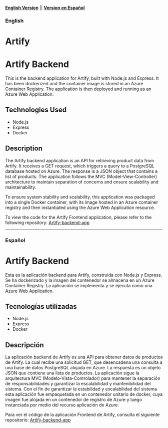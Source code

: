 **[English Version](README.md#english)** || **[Version en Español](README.md#español)**
### English
# Artify
# Artify Backend

This is the backend application for Artify, built with Node.js and Express. It has been dockerized and the container image is stored in an Azure Container Registry. The application is then deployed and running as an Azure Web Application.

## Technologies Used
- Node.js
- Express
- Docker

## Description
The Artify backend application is an API for retrieving product data from Artify. It receives a GET request, which triggers a query to a PostgreSQL database hosted on Azure. The response is a JSON object that contains a list of products. The application follows the MVC (Model-View-Controller) architecture to maintain separation of concerns and ensure scalability and maintainability.

To ensure system stability and scalability, this application was packaged into a single Docker container, with its image hosted in an Azure container registry and then instantiated using the Azure Web Application resource.

To view the code for the Artify Frontend application, please refer to the following repository:
[Artify-backend-app](https://github.com/Eduardbarrios/Artify-front-app/tree/main)

----
### Español
# Artify Backend

Esta es la aplicación backend para Artify, construida con Node.js y Express. Se ha dockerizado y la imagen del contenedor se almacena en un Azure Container Registry. La aplicación se implementa y se ejecuta como una Azure Web Application.

## Tecnologías utilizadas
- Node.js
- Express
- Docker

## Descripción
La aplicación backend de Artify es una API para obtener datos de productos de Artify. La cual recibe una solicitud GET, que desencadena una consulta a una base de datos PostgreSQL alojada en Azure. La respuesta es un objeto JSON que contiene una lista de productos. La aplicación sigue la arquitectura MVC (Modelo-Vista-Controlador) para mantener la separación de responsabilidades y garantizar la escalabilidad y mantenibilidad del sistema.
Con el fin de garantizar la estabilidad y escalabilidad del sistema esta aplicación fue empaquetada en un contenedor unitario de docker, cuya imagen fue alojada en un contenedor de registro de Azure y luego instanciada por medio del recurso aplicación de Azure.

Para ver el código de la aplicación Frontend de Artify, consulta el siguiente repositorio:
[Artify-backend-app](https://github.com/Eduardbarrios/Artify-front-app/tree/main)


